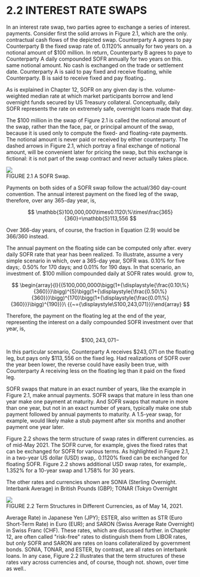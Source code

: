 # 2.2 INTEREST RATE SWAPS  

In an interest rate swap, two parties agree to exchange a series of interest. payments. Consider first the solid arrows in Figure 2.1, which are the only. contractual cash flows of the depicted swap. Counterparty A agrees to pay Counterparty B the fixed swap rate of. $0.1120\%$ annually for two years on. a notional amount of $\$100$ million. In return, Counterparty B agrees to paye to Counterparty A daily compounded SOFR annually for two years on this. same notional amount. No cash is exchanged on the trade or settlement date. Counterparty A is said to pay fixed and receive floating, while Counterparty. B is said to receive fixed and pay floating..  

As is explained in Chapter 12, SOFR on any given day is the. volume-weighted median rate at which market participants borrow and lend overnight funds secured by US Treasury collateral. Conceptually, daily SOFR represents the rate on extremely safe, overnight loans made that day.  

The $\$100$ million in the swap of Figure 2.1 is called the notional amount of the swap, rather than the face, par, or principal amount of the swap, because it is used only to compute the fixed- and floating-rate payments. The notional amount is never paid or received by either counterparty. The dashed arrows in Figure 2.1, which portray a final exchange of notional amount, will be convenient later for pricing the swap, but this exchange is fictional: it is not part of the swap contract and never actually takes place.  

![](images/42c488508bb271d671ff98c50b736c1eecfa3b0328e4138d8ccfb9b20a92e8c1.jpg)  
FIGURE 2.1 A SOFR Swap.  

Payments on both sides of a SOFR swap follow the actual/360 day-count convention. The annual interest payment on the fixed leg of the swap, therefore, over any 365-day year, is,  

$$
\mathbb{S}100,000,000\times0.1120\%\times\frac{365}{360}=\mathbb{S}113,556
$$  

Over 366-day years, of course, the fraction in Equation (2.9) would be $366/360$ instead.  

The annual payment on the floating side can be computed only after. every daily SOFR rate that year has been realized. To illustrate, assume a very simple scenario in which, over a 365-day year, SOFR was. $0.10\%$ for five days;. $0.50\%$ for 170 days; and $0.01\%$ for 190 days. In that scenario, an investment of. $\$100$ million compounded daily at SOFR rates would. grow to,  

$$
\begin{array}{l}{{5100,000,0000\bigg(1+{\displaystyle{\frac{0.10\%}{360}}}\bigg)^{5}\bigg(1+{\displaystyle{\frac{0.50\%}{360}}}\bigg)^{170}\bigg(1+{\displaystyle{\frac{0.01\%}{360}}}\bigg)^{190}}}\ {{~={\displaystyle\S100,243,071}}}\end{array}
$$  

Therefore, the payment on the floating leg at the end of the year, representing the interest on a daily compounded SOFR investment over that year, is,  

$$
\$100,243,071-
$$  

In this particular scenario, Counterparty A receives $\$243,071$ on the floating leg, but pays only $\$113,556$ on the fixed leg. Had realizations of SOFR over the year been lower, the reverse could have easily been true, with Counterparty A receiving less on the floating leg than it paid on the fixed leg.  

SOFR swaps that mature in an exact number of years, like the example in Figure 2.1, make annual payments. SOFR swaps that mature in less than one year make one payment at maturity. And SOFR swaps that mature in more than one year, but not in an exact number of years, typically make one stub payment followed by annual payments to maturity. A 1.5-year swap, for example, would likely make a stub payment after six months and another payment one year later.  

Figure 2.2 shows the term structure of swap rates in different currencies. as of mid-May 2021. The SOFR curve, for example, gives the fixed rates that can be exchanged for SOFR for various terms. As highlighted in Figure 2.1, in a two-year US dollar (USD) swap,. $0.1120\%$ fixed can be exchanged for floating SOFR. Figure 2.2 shows additional USD swap rates, for example,. $1.352\%$ for a 10-year swap and $1.758\%$ for 30 years.  

The other rates and currencies shown are SONIA (Sterling Overnight. Interbank Average) in British Pounds (GBP); TONAR (Tokyo Overnight  

![](images/6041084b4e95f086049b2131084f6d3ef51349fc7620e2bd8c80078aa9c00108.jpg)  
FIGURE 2.2 Term Structures in Different Currencies, as of May 14, 2021.  

Average Rate) in Japanese Yen (JPY); ESTER, also written as STR (Euro Short-Term Rate) in Euro (EUR); and SARON (Swiss Average Rate Overnight) in Swiss Franc (CHF). These rates, which are discussed further. in Chapter 12, are often called "risk-free" rates to distinguish them from LIBOR rates, but only SOFR and SARON are rates on loans collateralized by government bonds. SONIA, TONAR, and ESTER, by contrast, are all rates on interbank loans. In any case, Figure 2.2 illustrates that the term structures of these rates vary across currencies and, of course, though not. shown, over time as well..  
